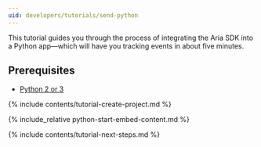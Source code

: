 ```yaml
---
uid: developers/tutorials/send-python
---
```

This tutorial guides you through the process of integrating the Aria SDK into a Python app&#8212;which will have you tracking events in about five minutes.

## Prerequisites

* [Python 2 or 3](https://www.python.org/)

{% include contents/tutorial-create-project.md %}

{% include_relative python-start-embed-content.md %}

{% include contents/tutorial-next-steps.md %}
